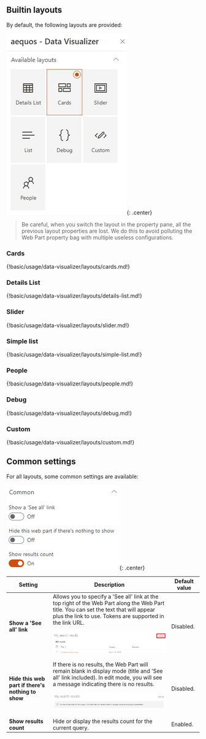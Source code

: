 ## Builtin layouts

By default, the following layouts are provided:

!["Available layouts"](../../../../assets/webparts/data_visualizer/layouts/available_layouts.png){: .center}

> Be careful, when you switch the layout in the property pane, all the previous layout properties are lost. We do this to avoid polluting the Web Part property bag with multiple useless configurations.

### Cards

{!basic/usage/data-visualizer/layouts/cards.md!}

### Details List

{!basic/usage/data-visualizer/layouts/details-list.md!}

### Slider

{!basic/usage/data-visualizer/layouts/slider.md!}

### Simple list

{!basic/usage/data-visualizer/layouts/simple-list.md!}

### People

{!basic/usage/data-visualizer/layouts/people.md!}

### Debug

{!basic/usage/data-visualizer/layouts/debug.md!}

### Custom

{!basic/usage/data-visualizer/layouts/custom.md!}

## Common settings

For all layouts, some common settings are available:

!["Common options"](../../../../assets/webparts/data_visualizer/layouts/common_options.png){: .center}

| Setting | Description | Default value 
| ------- |---------------- | ---------- |
| **Show a 'See all' link** | Allows you to specify a 'See all' link at the top right of the Web Part along the Web Part title. You can set the text that will appear plus the link to use. Tokens are supported in the link URL. <p align="center">!["Common options"](../../../../assets/webparts/data_visualizer/layouts/see_all_link.png)</p> | Disabled.
| **Hide this web part if there's nothing to show** | If there is no results, the Web Part will remain blank in display mode (title and 'See all' link included). In edit mode, you will see a message indicating there is no results. <p align="center">!["Common options"](../../../../assets/webparts/data_visualizer/layouts/hide_webpart.png)</p> | Disabled.
| **Show results count** | Hide or display the results count for the current query. | Enabled.


